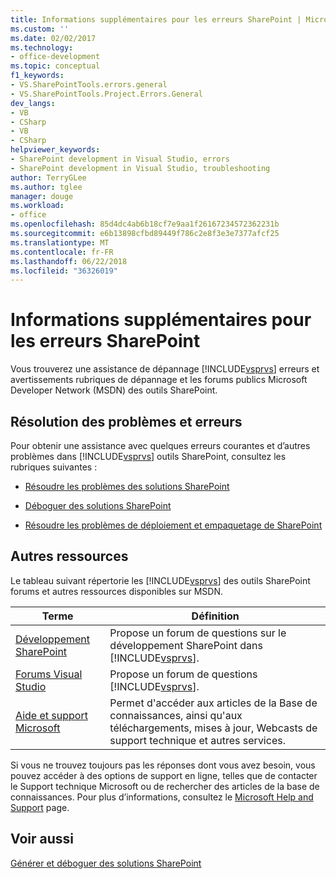 ```yaml
---
title: Informations supplémentaires pour les erreurs SharePoint | Microsoft Docs
ms.custom: ''
ms.date: 02/02/2017
ms.technology:
- office-development
ms.topic: conceptual
f1_keywords:
- VS.SharePointTools.errors.general
- VS.SharePointTools.Project.Errors.General
dev_langs:
- VB
- CSharp
- VB
- CSharp
helpviewer_keywords:
- SharePoint development in Visual Studio, errors
- SharePoint development in Visual Studio, troubleshooting
author: TerryGLee
ms.author: tglee
manager: douge
ms.workload:
- office
ms.openlocfilehash: 85d4dc4ab6b18cf7e9aa1f26167234572362231b
ms.sourcegitcommit: e6b13898cfbd89449f786c2e8f3e3e7377afcf25
ms.translationtype: MT
ms.contentlocale: fr-FR
ms.lasthandoff: 06/22/2018
ms.locfileid: "36326019"
---
```

# <a name="additional-information-for-sharepoint-errors"></a>Informations supplémentaires pour les erreurs SharePoint
  Vous trouverez une assistance de dépannage [!INCLUDE[vsprvs](../sharepoint/includes/vsprvs-md.md)] erreurs et avertissements rubriques de dépannage et les forums publics Microsoft Developer Network (MSDN) des outils SharePoint.  
  
## <a name="troubleshoot-errors-and-issues"></a>Résolution des problèmes et erreurs
 Pour obtenir une assistance avec quelques erreurs courantes et d’autres problèmes dans [!INCLUDE[vsprvs](../sharepoint/includes/vsprvs-md.md)] outils SharePoint, consultez les rubriques suivantes :  
  
-   [Résoudre les problèmes des solutions SharePoint](../sharepoint/troubleshooting-sharepoint-solutions.md)  
  
-   [Déboguer des solutions SharePoint](../sharepoint/debugging-sharepoint-solutions.md)  
  
-   [Résoudre les problèmes de déploiement et empaquetage de SharePoint](../sharepoint/troubleshooting-sharepoint-packaging-and-deployment.md)  
  
## <a name="other-resources"></a>Autres ressources
 Le tableau suivant répertorie les [!INCLUDE[vsprvs](../sharepoint/includes/vsprvs-md.md)] des outils SharePoint forums et autres ressources disponibles sur MSDN.  
  
|Terme|Définition|  
|----------|----------------|  
|[Développement SharePoint](http://go.microsoft.com/fwlink/?LinkId=179593)|Propose un forum de questions sur le développement SharePoint dans [!INCLUDE[vsprvs](../sharepoint/includes/vsprvs-md.md)].|  
|[Forums Visual Studio](http://go.microsoft.com/fwlink/?LinkID=150452)|Propose un forum de questions [!INCLUDE[vsprvs](../sharepoint/includes/vsprvs-md.md)].|  
|[Aide et support Microsoft](http://go.microsoft.com/fwlink/?LinkID=108287)|Permet d'accéder aux articles de la Base de connaissances, ainsi qu'aux téléchargements, mises à jour, Webcasts de support technique et autres services.|  
  
 Si vous ne trouvez toujours pas les réponses dont vous avez besoin, vous pouvez accéder à des options de support en ligne, telles que de contacter le Support technique Microsoft ou de rechercher des articles de la base de connaissances. Pour plus d’informations, consultez le [Microsoft Help and Support](http://go.microsoft.com/fwlink/?LinkID=155371) page.  
  
## <a name="see-also"></a>Voir aussi
 [Générer et déboguer des solutions SharePoint](../sharepoint/building-and-debugging-sharepoint-solutions.md)  
  
 
